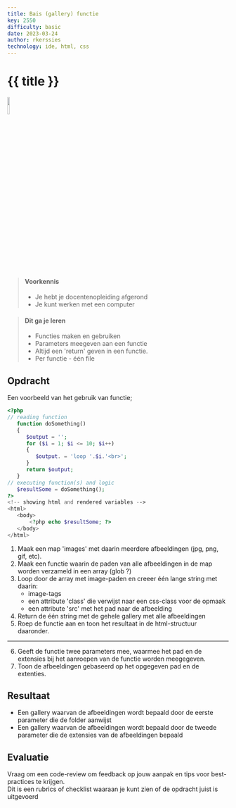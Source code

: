 ```yaml
---
title: Bais (gallery) functie
key: 2550
difficulty: basic
date: 2023-03-24
author: rkerssies
technology: ide, html, css
---
```


# {{ title }}

<img src="{{ '/_assets/basis/functions.png' | url }}" style="width:10%;">

> #### Voorkennis
> * Je hebt je docentenopleiding afgerond
> * Je kunt werken met een computer

> #### Dit ga je leren
> * Functies maken en gebruiken
> * Parameters meegeven aan een functie
> * Altijd een 'return' geven in een functie.
> * Per functie - één file

## Opdracht

Een voorbeeld van het gebruik van functie;
```php
<?php
// reading function
   function doSomething() 
   {
      $output = '';
      for ($i = 1; $i <= 10; $i++) 
      {
         $output. = 'loop '.$i.'<br>'; 
      } 
      return $output;
   }
// executing function(s) and logic
   $resultSome = doSomething();
?>
<!-- showing html and rendered variables -->
<html> 
   <body>
       <?php echo $resultSome; ?>
   </body> 
</html>
```

1. Maak een map 'images' met daarin meerdere afbeeldingen (jpg, png, gif, etc).
2. Maak een functie waarin de paden van alle afbeeldingen in de map worden verzameld in een array (glob ?)
3. Loop door de array met image-paden en creeer één lange string met daarin:
    * image-tags
    * een attribute 'class' die verwijst naar een css-class voor de opmaak
    * een attribute 'src' met het pad naar de afbeelding
4. Return de één string met de gehele gallery met alle afbeeldingen 
5. Roep de functie aan en toon het resultaat in de html-structuur daaronder.

<hr>

6. Geeft de functie twee parameters mee, waarmee het pad en de extensies bij het aanroepen van de functie worden meegegeven.
7. Toon de afbeeldingen gebaseerd op het opgegeven pad en de extenties.


## Resultaat
* Een gallery waarvan de afbeeldingen wordt bepaald door de eerste parameter die de folder aanwijst
* Een gallery waarvan de afbeeldingen wordt bepaald door de tweede parameter die de extensies van de afbeeldingen bepaald


## Evaluatie
Vraag om een code-review om feedback op jouw aanpak en tips voor best-practices te krijgen.<br>
Dit is een rubrics of checklist waaraan je kunt zien of de opdracht juist is uitgevoerd
